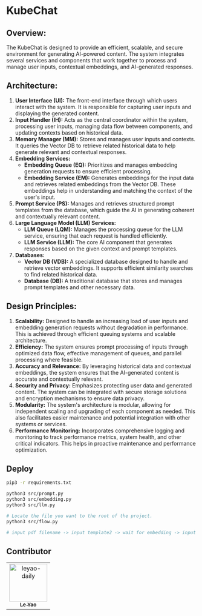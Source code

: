 # KubeChat
## Overview:

The KubeChat is designed to provide an efficient, scalable, and secure environment for generating AI-powered content. The system integrates several services and components that work together to process and manage user inputs, contextual embeddings, and AI-generated responses.

## Architecture:

1. **User Interface (UI):** The front-end interface through which users interact with the system. It is responsible for capturing user inputs and displaying the generated content.
2. **Input Handler (IH):** Acts as the central coordinator within the system, processing user inputs, managing data flow between components, and updating contexts based on historical data.
3. **Memory Manager (MM):** Stores and manages user inputs and contexts. It queries the Vector DB to retrieve related historical data to help generate relevant and contextual responses.
4. **Embedding Services:**
   - **Embedding Queue (EQ):** Prioritizes and manages embedding generation requests to ensure efficient processing.
   - **Embedding Service (EM):** Generates embeddings for the input data and retrieves related embeddings from the Vector DB. These embeddings help in understanding and matching the context of the user's input.
5. **Prompt Service (PS):** Manages and retrieves structured prompt templates from the database, which guide the AI in generating coherent and contextually relevant content.
6. **Large Language Model (LLM) Services:**
   - **LLM Queue (LQM):** Manages the processing queue for the LLM service, ensuring that each request is handled efficiently.
   - **LLM Service (LLM):** The core AI component that generates responses based on the given context and prompt templates.
7. **Databases:**
   - **Vector DB (VDB):** A specialized database designed to handle and retrieve vector embeddings. It supports efficient similarity searches to find related historical data.
   - **Database (DB):** A traditional database that stores and manages prompt templates and other necessary data.

## Design Principles:

1. **Scalability:** Designed to handle an increasing load of user inputs and embedding generation requests without degradation in performance. This is achieved through efficient queuing systems and scalable architecture.
2. **Efficiency:** The system ensures prompt processing of inputs through optimized data flow, effective management of queues, and parallel processing where feasible.
3. **Accuracy and Relevance:** By leveraging historical data and contextual embeddings, the system ensures that the AI-generated content is accurate and contextually relevant.
4. **Security and Privacy:** Emphasizes protecting user data and generated content. The system can be integrated with secure storage solutions and encryption mechanisms to ensure data privacy.
5. **Modularity:** The system's architecture is modular, allowing for independent scaling and upgrading of each component as needed. This also facilitates easier maintenance and potential integration with other systems or services.
6. **Performance Monitoring:** Incorporates comprehensive logging and monitoring to track performance metrics, system health, and other critical indicators. This helps in proactive maintenance and performance optimization.

## Deploy

```bash
pip3 -r requirements.txt

python3 src/prompt.py
python3 src/embedding.py
python3 src/llm.py

# Locate the file you want to the root of the project.
python3 src/flow.py

# input pdf filename -> input template2 -> wait for embedding -> input question
```

## Contributor

<!-- readme: contributors -start -->
<table>
<tr>
    <td align="center">
        <a href="https://github.com/leyao-daily">
            <img src="https://avatars.githubusercontent.com/u/54387247?v=4" width="100;" alt="leyao-daily"/>
            <br />
            <sub><b>Le Yao</b></sub>
        </a>
    </td></tr>
</table>
<!-- readme: contributors -end -->

